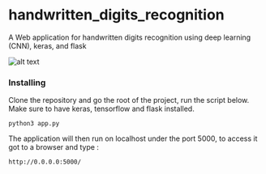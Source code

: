 # handwritten_digits_recognition
A Web application for handwritten digits recognition using deep learning (CNN), keras, and flask

![alt text](screenshot.png?raw=true)

### Installing

Clone the repository and go the root of the project, run the script below. Make sure to have keras, tensorflow and flask installed.

```
python3 app.py
```

The application will then run on localhost under the port 5000, to access it got to a browser and type :

```
http://0.0.0.0:5000/
```
